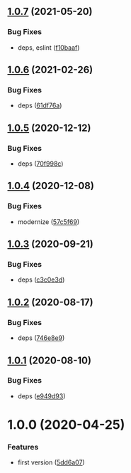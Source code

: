 ## [1.0.7](https://github.com/NaturalCycles/bench-lib/compare/v1.0.6...v1.0.7) (2021-05-20)


### Bug Fixes

* deps, eslint ([f10baaf](https://github.com/NaturalCycles/bench-lib/commit/f10baaf8cbf30ba81ab36dad48f648969e0a08d3))

## [1.0.6](https://github.com/NaturalCycles/bench-lib/compare/v1.0.5...v1.0.6) (2021-02-26)


### Bug Fixes

* deps ([61df76a](https://github.com/NaturalCycles/bench-lib/commit/61df76aeb0b915f1a68e42af5a48891fca0ef74f))

## [1.0.5](https://github.com/NaturalCycles/bench-lib/compare/v1.0.4...v1.0.5) (2020-12-12)


### Bug Fixes

* deps ([70f998c](https://github.com/NaturalCycles/bench-lib/commit/70f998cad1d2733738c11942c356ae188af8d609))

## [1.0.4](https://github.com/NaturalCycles/bench-lib/compare/v1.0.3...v1.0.4) (2020-12-08)


### Bug Fixes

* modernize ([57c5f69](https://github.com/NaturalCycles/bench-lib/commit/57c5f69fbf96c96615356a985d9d94f6a89409a2))

## [1.0.3](https://github.com/NaturalCycles/bench-lib/compare/v1.0.2...v1.0.3) (2020-09-21)


### Bug Fixes

* deps ([c3c0e3d](https://github.com/NaturalCycles/bench-lib/commit/c3c0e3d39068f6f16516b4a5ab621b25721cc8f7))

## [1.0.2](https://github.com/NaturalCycles/bench-lib/compare/v1.0.1...v1.0.2) (2020-08-17)


### Bug Fixes

* deps ([746e8e9](https://github.com/NaturalCycles/bench-lib/commit/746e8e92248a7967b42fbe81aabb88cb4db9c9fa))

## [1.0.1](https://github.com/NaturalCycles/bench-lib/compare/v1.0.0...v1.0.1) (2020-08-10)


### Bug Fixes

* deps ([e949d93](https://github.com/NaturalCycles/bench-lib/commit/e949d93e7ff438dd6dbbde3e4ee15ded1e7b1254))

# 1.0.0 (2020-04-25)


### Features

* first version ([5dd6a07](https://github.com/NaturalCycles/bench-lib/commit/5dd6a072aefa8125589cc7e4203ddcaebc766a09))
